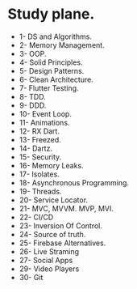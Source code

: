 # Study plane.

- 1- DS and Algorithms.
- 2- Memory Management.
- 3- OOP.
- 4- Solid Principles.
- 5- Design Patterns.
- 6- Clean Architecture.
- 7- Flutter Testing.
- 8- TDD.
- 9- DDD.
- 10- Event Loop.
- 11- Animations.
- 12- RX Dart.
- 13- Freezed.
- 14- Dartz.
- 15- Security.
- 16- Memory Leaks.
- 17- Isolates.
- 18- Asynchronous Programming.
- 19- Threads.
- 20- Service Locator.
- 21- MVC, MVVM. MVP, MVI.
- 22- CI/CD
- 23- Inversion Of Control.
- 24- Source of truth.
- 25- Firebase Alternatives.
- 26- Live Straming
- 27- Social Apps
- 29- Video Players
- 30- Git
